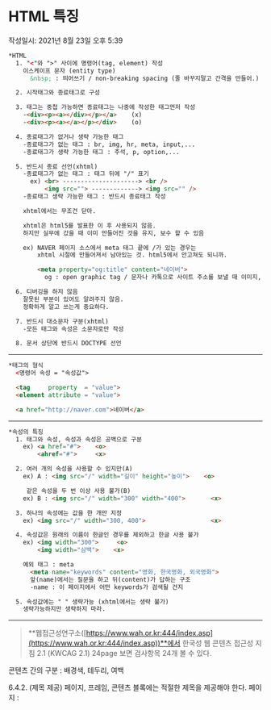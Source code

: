 # HTML 특징
작성일시: 2021년 8월 23일 오후 5:39

```html
*HTML
  1. "<"와 ">" 사이에 명령어(tag, element) 작성
    이스케이프 문자 (entity type)
      &nbsp; : 띄어쓰기 / non-breaking spacing (줄 바꾸지말고 간격을 만들어.)
```

```html
  2. 시작태그와 종료태그로 구성
```

```html
  3. 태그는 중첩 가능하면 종료태그는 나중에 작성한 태그먼저 작성
    -<div><p><a></div></p></a>    (x)
    -<div><p><a></a></p></div>    (o)
```

```html
  4. 종료태그가 없거나 생략 가능한 태그
    -종료태그가 없는 태그 : br, img, hr, meta, input,...
    -종료태그가 생략 가능한 태그 : 주석, p, option,...
```

```html
  5. 반드시 종료 선언(xhtml)
    -종료태그가 없는 태그 : 태그 뒤에 "/" 표기
      ex) <br> ---------------------> <br />
          <img src=""> -------------> <img src="" />
    -종료태그 생략 가능한 태그 : 반드시 종료태그 작성

    xhtml에서는 무조건 닫아.

    xhtml은 html5를 발표한 이 후 사용되지 않음.
    하지만 실무에 갔을 때 이미 만들어진 것을 유지, 보수 할 수 있음

    ex) NAVER 페이지 소스에서 meta 태그 끝에 /가 있는 경우는
        xhtml 시절에 만들어져서 남아있는 것. html5에서 안고쳐도 되니까.

        <meta property="og:title" content="네이버">
          og : open graphic tag / 문자나 카톡으로 사이트 주소를 보낼 때 이미지, 제목, 주소가 출력됨.
```

```html
  6. 디버깅을 하지 않음
    잘못된 부분이 있어도 알려주지 않음.
    정확하게 알고 쓰는게 중요하다.
```

```html
  7. 반드시 대소문자 구분(xhtml)
    -모든 태그와 속성은 소문자로만 작성
```

```html
  8. 문서 상단에 반드시 DOCTYPE 선언
```

---

```html
*태그의 형식
  <명령어 속성 = "속성값">

  <tag     property  = "value">
  <element attribute = "value">

  <a href="http://naver.com">네이버</a>
```

---

```html
*속성의 특징
  1. 태그와 속성, 속성과 속성은 공백으로 구분
    ex) <a href="#">    <o>
        <ahref="#">     <x>

  2. 여러 개의 속성을 사용할 수 있지만(A)
    ex) A : <img src="/" width="길이" height="높이">    <o>

     같은 속성을 두 번 이상 사용 불가(B)
    ex) B : <img src="/" width="300" width="400">       <x>

  3. 하나의 속성에는 값을 한 개만 지정
    ex) <img src="/" width="300, 400">                  <x>

  4. 속성값은 원래의 이름이 한글인 경우를 제외하고 한글 사용 불가
    ex) <img width="300">     <o>
        <img width="삼백">    <x>

    예외 태그 : meta
      <meta name="keywords" content="영화, 한국영화, 외국영화">
      앞(name)에서는 질문을 하고 뒤(content)가 답하는 구조
      -name : 이 페이지에서 어떤 keywords가 검색될 건지

  5. 속성값에는 " " 생략가능 (xhtml에서는 생략 불가)
    생략가능하지만 생략하지 마라.
```

---

> **웹접근성연구소([https://www.wah.or.kr:444/index.asp](https://www.wah.or.kr:444/index.asp))**에서
한국성 웹 콘텐츠 접근성 지침 2.1 (KWCAG 2.1) 24page 보면 검사항목 24개 볼 수 있다.

콘텐츠 간의 구분 : 배경색, 테두리, 여백

6.4.2. (제목 제공) 페이지, 프레임, 콘텐츠 블록에는 적절한 제목을 제공해야 한다.
   페이지 : <title>
   프레임 : <frame title=" ">
   콘텐츠 블록 : <h1> ~ <6>

⭐7.1.1. (기본 언어 표시) 주로 사용하는 언어를 명시해야 한다.
   웹 표준성에서는 검사 안 하지만 접근성에서는 검사한다.

8.2.1. (웹 애플리케이션 접근성 준수) 콘텐츠에 포함된 웹 애플리케이션은 접근성이 있어야 한다.
   Youtube 에서 공유누르면 링크 가져올 수 있음
   ex) <iframe width="560" height="315" src="[https://www.youtube.com/embed/6QcTHBJv_pE](https://www.youtube.com/embed/6QcTHBJv_pE)" title="YouTube video player" frameborder="0" allow="accelerometer; autoplay; clipboard-write; encrypted-media; gyroscope; picture-in-picture" allowfullscreen></iframe>

   iframe은 웹 화면을 뚫어서 그 뒤에 있는 컨텐츠를 보이게 해주는 원리라고 생각하면 됨.
   iframe안에서 'tab' 눌렀는데 밖으로 못 빠져나온다? -> 접근성 위반

**네이버 웹접근성 연구소 ([https://nuli.navercorp.com/](https://nuli.navercorp.com/)) :** 기본 지침서 있음(코딩 컨벤션)
>

---